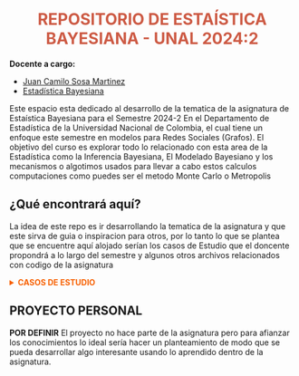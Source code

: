 
<center><h1 style="color: #CD5B45;">REPOSITORIO DE ESTAÍSTICA BAYESIANA - UNAL 2024:2</h1></center>

**Docente a cargo:**
- [Juan Camilo Sosa Martinez](https://sites.google.com/view/juansosa/)
- [Estadística Bayesiana](https://sites.google.com/view/juansosa/bayesian-statistics?authuser=0)

Este espacio esta dedicado al desarrollo de la tematica de la asignatura de Estaística Bayesiana para el Semestre 2024-2 En el Departamento de Estadística de la Universidad Nacional de Colombia, el cual tiene un enfoque  este semestre en modelos para Redes Sociales (Grafos). El objetivo del curso es explorar todo lo relacionado con esta area de la Estadística como la Inferencia Bayesiana, El Modelado Bayesiano y los mecanismos o algotimos usados para llevar a cabo estos calculos computaciones como puedes ser el metodo Monte Carlo o Metropolis

## ¿Qué encontrará aquí?

La idea de este repo es ir desarrollando la tematica de la asignatura y que este sirva de guia o inspiracion para otros, por lo tanto lo que se plantea que se encuentre aquí alojado serían los casos de Estudio que el doncente propondrá a lo largo del semestre y algunos otros archivos relacionados con codigo de la asignatura

<details close>
   <summary style="color: #F76000;"><strong>CASOS DE ESTUDIO</strong></summary>
   <ul>
      <li><strong >[Caso de Estudio 1]</strong> - El objetivo principal es modelar y comparar los resultados en matemáticas, estudiando patrones y tendencias que permitan identificar brechas en el aprendizaje, evaluar políticas educativas y proponer estrategias basadas en evidencia. Para ello, se emplea un modelo Bayesiano jerárquico que facilita la estimación de parámetros clave, el análisis de la evolución temporal y el agrupamiento de departamentos en función de sus características.
         <ul>
            <li>Tecnologías: <em>RStudio, Markdown, HTML, ggplot2</em></li>
            <li><a href="https://github.com/CapStats-ML/Estadistica_Bayesiana/tree/main/Caso1">Enlace a la carpeta repositorio</a></li>
            <li><a href="https://rpubs.com/CapStats/Caso1-EstBayes">Enlace a al HTML en Rpubs</a></li>
            <li>Recomendación: <em>Simplificar conclusiones, inclusion de más comparaciones, agregar anotaciones para mejorar la lectura de las imagenes, recomendaciones más especificas y detallas</em></li>
            <li>Notá: <em>4.5/5</em></li>
         </ul>
      </li>
      <li><strong>Caso de Estudio 2</strong> - El objetivo principal de este estudio es modelar la variabilidad del puntaje global a nivel municipal y departamental, permitiendo la identificación de patrones espaciales y su relación con indicadores socioeconómicos. Para ello, por parte del docente de la asignatura, se han propuesto diferentes modelos jerárquicos en los cuales se incorporan distribuciones previas flexibles, a fin de capturar adecuadamente la estructura de los datos y facilitar la inferencia bayesiana
         <ul>
            <li>Tecnologías: <em> RStudio, Markdown, HTML, ggplot2</em></li>
            <li><a href="https://github.com/CapStats-ML/Estadistica_Bayesiana/tree/main/Caso2">Enlace a la carpeta repositorio</a></li>
            <li><a href="https://github.com/CapStats-ML/Estadistica_Bayesiana/tree/main/Caso2">Enlace a al HTML en Rpubs </a> (EN CONSTRUCCIÓN) </li>
            <li>Recomendación: <em>No hubo recomendaciones por parte del docente</em></li>
            <li>Notá: <em>5/5</em></li>            
         </ul>
      </li>
      <li><strong>Caso de Estudio 3</strong> - El objetivo de este tercer caso fue consolidar lo aprendido sobre la metodologia bayesiana para la estimación de parametros de modelos de regresion inclusive en escenacios complejos donde se encuentra relación en los errores de un modelo de regresion, aplicar el uso de los algoritmos bayesianos más complejos como Metropolis y Metropolis Hastings. En esta ocaciones no se tuvo un caso de estudio sino más una secucencia de ejercicios propuestos en el libro guia de Hoff.   
         <ul>
            <li>Tecnologías: <em>R, RStudio, Markdown, HTML, ggplot2</em></li>
            <li><a href="https://github.com/CapStats-ML/Estadistica_Bayesiana/tree/main/Caso3">Enlace a la carpeta repositorio </a> </li>
            <li><a href="https://github.com/CapStats-ML/Estadistica_Bayesiana/tree/main/Caso3">Enlace a al HTML en Rpubs</a> (EN CONSTRUCCIÓN) </li>
            <li>Recomendación: <em>No hubo recomendaciones por parte del docente, se obtuvo un puntaje bajo porque falto una parte del desarrollo, el resto estaba bien</em></li>
            <li>Notá: <em>3.8/5</em></li>            
         </ul>
      </li>
   </ul>
</details>

## **PROYECTO PERSONAL**

**POR DEFINIR** El proyecto no hace parte de la asignatura pero para afianzar los conocimientos lo ideal sería hacer un planteamiento de modo que se pueda desarrollar algo interesante usando lo aprendido dentro de la asignatura.
